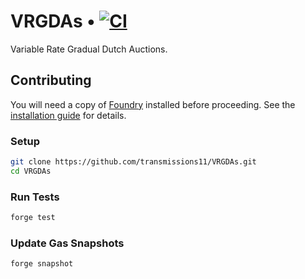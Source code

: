 # VRGDAs • [![CI](https://github.com/transmissions11/VRGDAs/actions/workflows/tests.yml/badge.svg)](https://github.com/transmissions11/VRGDAs/actions/workflows/tests.yml)

Variable Rate Gradual Dutch Auctions.

## Contributing

You will need a copy of [Foundry](https://github.com/foundry-rs/foundry) installed before proceeding. See the [installation guide](https://github.com/foundry-rs/foundry#installation) for details.

### Setup

```sh
git clone https://github.com/transmissions11/VRGDAs.git
cd VRGDAs
```

### Run Tests

```sh
forge test
```

### Update Gas Snapshots

```sh
forge snapshot
```
